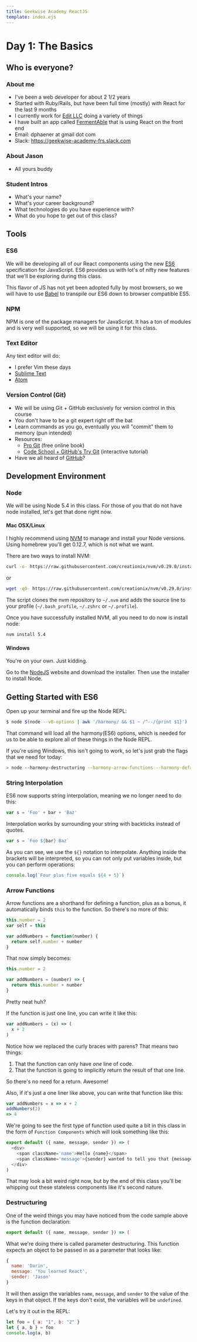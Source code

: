```yaml
---
title: Geekwise Academy ReactJS
template: index.ejs
---
```


# Day 1: The Basics

## Who is everyone?

### About me

- I've been a web developer for about 2 1/2 years
- Started with Ruby/Rails, but have been full time (mostly) with React for the last 9 months
- I currently work for [Edit LLC](http://editllc.com/) doing a variety of things
- I have built an app called [FermentAble](https://www.getfermentable.com) that is using React on the front end
- Email: dphaener at gmail dot com
- Slack: https://geekwise-academy-frs.slack.com

### About Jason

- All yours buddy

### Student Intros

- What's your name?
- What's your career background?
- What technologies do you have experience with?
- What do you hope to get out of this class?

## Tools

### ES6

We will be developing all of our React components using the new
[ES6](https://babeljs.io/docs/learn-es2015/) specification for JavaScript.
ES6 provides us with lot's of nifty new features that we'll be exploring
during this class.

This flavor of JS has not yet been adopted fully by most browsers, so
we will have to use [Babel](https://babeljs.io) to transpile our ES6 down
to browser compatible ES5.

### NPM

NPM is one of the package managers for JavaScript. It has a ton of modules
and is very well supported, so we will be using it for this class.

### Text Editor

Any text editor will do:

- I prefer Vim these days
- [Sublime Text](http://www.sublimetext.com/)
- [Atom](https://atom.io)

### Version Control (Git)

- We will be using Git + GitHub exclusively for version control in this course
- You don't have to be a git expert right off the bat
- Learn commands as you go, eventually you will "commit" them to memory (pun intended)
- Resources:
    - [Pro Git](http://git-scm.com/book) (free online book)
    - [Code School + GitHub's Try Git](http://try.github.io/) (interactive tutorial)
- Have we all heard of [GitHub](https://github.com)?

## Development Environment

### Node

We will be using Node 5.4 in this class. For those of you that do not have
node installed, let's get that done right now.

#### Mac OSX/Linux
I highly recommend using [NVM](https://github.com/creationix/nvm) to manage
and install your Node versions. Using homebrew you'll get 0.12.7, which is
not what we want.

There are two ways to install NVM:
```bash
curl -o- https://raw.githubusercontent.com/creationix/nvm/v0.29.0/install.sh | bash
```
or
```bash
wget -qO- https://raw.githubusercontent.com/creationix/nvm/v0.29.0/install.sh | bash
```

The script clones the nvm repository to `~/.nvm` and adds the source line
to your profile (`~/.bash_profile`, `~/.zshrc` or `~/.profile`).

Once you have successfully installed NVM, all you need to do now is install
node:
```bash
nvm install 5.4
```

#### Windows
You're on your own. Just kidding.

Go to the [NodeJS](https://nodejs.org/en/) website and download the installer.
Then use the installer to install Node.

## Getting Started with ES6

Open up your terminal and fire up the Node REPL:
```bash
$ node $(node --v8-options | awk '/harmony/ && $1 ~ /^--/{print $1}')
```

That command will load all the harmony(ES6) options, which is needed for us to
be able to explore all of these things in the Node REPL.

If you're using Windows, this isn't going to work, so let's just grab the flags
that we need for today:

```bash
> node --harmony-destructuring --harmony-arrow-functions --harmony-default-parameters
```

### String Interpolation

ES6 now supports string interpolation, meaning we no longer need to do this:

```js
var s = 'Foo' + bar + 'Baz'
```

Interpolation works by surrounding your string with backticks instead of
quotes.

```js
var s = `Foo ${bar} Baz`
```

As you can see, we use the `${}` notation to interpolate. Anything inside
the brackets will be interpreted, so you can not only put variables inside,
but you can perform operations:

```js
console.log(`Four plus five equals ${4 + 5}`)
```

### Arrow Functions

Arrow functions are a shorthand for defining a function, plus as a bonus,
it automatically binds `this` to the function. So there's no more of this:

```js
this.number = 2
var self = this

var addNumbers = function(number) {
  return self.number + number
}
```

That now simply becomes:

```js
this.number = 2

var addNumbers = (number) => {
  return this.number + number
}
```

Pretty neat huh?

If the function is just one line, you can write it like this:
```js
var addNumbers = (x) => (
  x + 2
)
```

Notice how we replaced the curly braces with parens? That means two things:
1. That the function can only have *one* line of code.
2. That the function is going to implicitly return the result of that one line.

So there's no need for a return. Awesome!

Also, if it's just a one liner like above, you can write that function like this:

```js
var addNumbers = x => x + 2
addNumbers(2)
=> 4
```

We're going to see the first type of function used quite a bit in this class
in the form of `Function Components` which will look something like this:

```js
export default ({ name, message, sender }) => (
  <div>
    <span className='name'>Hello {name}</span>
    <span className='message'>{sender} wanted to tell you that {message}</span>
  </div>
)
```

That may look a bit weird right now, but by the end of this class you'll be
whipping out these stateless components like it's second nature.

### Destructuring

One of the weird things you may have noticed from the code sample above
is the function declaration:
```js
export default ({ name, message, sender }) => (
```

What we're doing there is called parameter destructuring. This function
expects an object to be passed in as a parameter that looks like:
```js
{
  name: 'Darin',
  message: 'You learned React',
  sender: 'Jason'
}
```

It will then assign the variables `name`, `message`, and `sender` to the
value of the keys in that object. If the keys don't exist, the variables
will be `undefined`.

Let's try it out in the REPL:
```js
let foo = { a: "1", b: "2" }
let { a, b } = foo
console.log(a, b)
```
